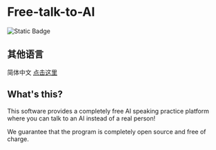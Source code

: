 # Free-talk-to-AI
![Static Badge](https://img.shields.io/badge/license-Mozilla-green)
## 其他语言
简体中文 [点击这里](README.md)
## What's this?
This software provides a completely free AI speaking practice platform where you can talk to an AI instead of a real person!

We guarantee that the program is completely open source and free of charge.

